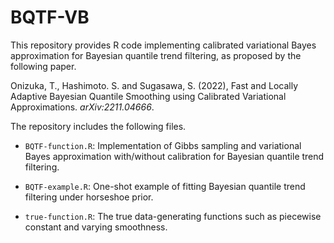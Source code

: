 # BQTF-VB

This repository provides R code implementing calibrated variational Bayes approximation for Bayesian quantile trend filtering, as proposed by the following paper.

Onizuka, T., Hashimoto. S. and Sugasawa, S. (2022), Fast and Locally Adaptive Bayesian Quantile Smoothing using Calibrated Variational Approximations. *arXiv:2211.04666*.

The repository includes the following files.

* ```BQTF-function.R```: Implementation of Gibbs sampling and variational Bayes approximation with/without calibration for Bayesian quantile trend filtering.

* ```BQTF-example.R```: One-shot example of fitting Bayesian quantile trend filtering under horseshoe prior.

* ```true-function.R```: The true data-generating functions such as piecewise constant and varying smoothness.
